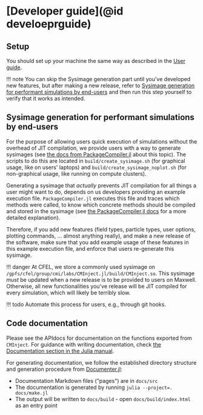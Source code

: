 # [Developer guide](@id develoeprguide)


## Setup

You should set up your machine the same way as described in the [User guide](userguide.md).

!!! note
    You can skip the Sysimage generation part until you've developed new features, but after making a new release, refer to [Sysimage generation for performant simulations by end-users](@ref) and then run this step yourself to verify that it works as intended.


## Sysimage generation for performant simulations by end-users

For the purpose of allowing users quick execution of simulations without the overhead of JIT compilation, we provide users with a way to generate sysimages (see [the docs from PackageCompiler.jl](https://julialang.github.io/PackageCompiler.jl/v2.0/sysimages.html) about this topic). The scripts to do this are located in `build/create_sysimage.sh` (for graphical usage, like on users' laptops) and `build/create_sysimage_noplot.sh` (for non-graphical usage, like running on compute clusters).

Generating a sysimage that *actually* prevents JIT compilation for all things a user might want to do, depends on us developers providing an example execution file. `PackageCompiler.jl` executes this file and traces which methods were called, to know which concrete methods should be compiled and stored in the sysimage (see [the PackageCompiler.jl docs](https://julialang.github.io/PackageCompiler.jl/v2.0/) for a more detailed explanation).

Therefore, if you add new features (field types, particle types, user options, plotting commands, ... almost anything really), and make a new release of the software, make sure that you add example usage of these features in this example execution file, and enforce that users re-generate this sysimage.

!!! danger
    At CFEL, we store a commonly used sysimage on `/gpfs/cfel/group/cmi/labs/CMInject.jl/build/CMInject.so`. This sysimage *must* be updated when a new release is to be provided to users on Maxwell. Otherwise, all new functionalities you've release will be JIT compiled for every simulation, which will likely be terribly slow.

!!! todo
    Automate this process for users, e.g., through git hooks.


## Code documentation

Please see the APIdocs for documentation on the functions exported from `CMInject`. For guidance with writing documentation, check [the Documentation section in the Julia manual](https://docs.julialang.org/en/v1/manual/documentation/).

For generating documentation, we follow the established directory structure and generation procedure from [Documenter.jl](https://juliadocs.github.io/Documenter.jl/v0.27/man/guide/):

- Documentation Markdown files ("pages") are in `docs/src`
- The documentation is generated by running `julia --project=. docs/make.jl`
- The output will be written to `docs/build` - open `docs/build/index.html` as an entry point
